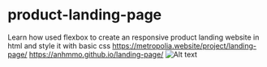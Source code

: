 # product-landing-page
Learn how used flexbox to create an responsive product landing website in html and style it with basic css
https://metropolia.website/project/landing-page/
https://anhmmo.github.io/landing-page/
![Alt text](https://metropolia.website/project/landing-page/landing.png "Optional title")
